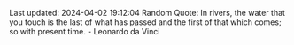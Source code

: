 Last updated: 2024-04-02 19:12:04
Random Quote: In rivers, the water that you touch is the last of what has passed and the first of that which comes; so with present time. - Leonardo da Vinci